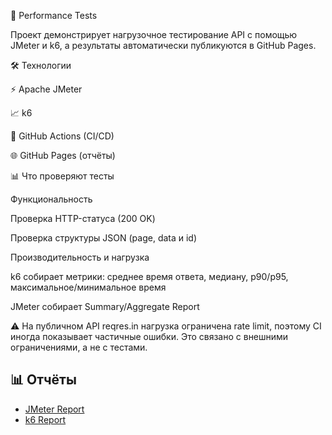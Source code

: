 🚀 Performance Tests

Проект демонстрирует нагрузочное тестирование API с помощью JMeter и k6,
а результаты автоматически публикуются в GitHub Pages.

🛠 Технологии

⚡ Apache JMeter

📈 k6

🤖 GitHub Actions (CI/CD)

🌐 GitHub Pages (отчёты)

📊 Что проверяют тесты

Функциональность

Проверка HTTP-статуса (200 OK)

Проверка структуры JSON (page, data и id)

Производительность и нагрузка

k6 собирает метрики: среднее время ответа, медиану, p90/p95, максимальное/минимальное время

JMeter собирает Summary/Aggregate Report

⚠️ На публичном API reqres.in нагрузка ограничена rate limit, поэтому CI иногда показывает частичные ошибки.
Это связано с внешними ограничениями, а не с тестами.

## 📊 Отчёты
- [JMeter Report](https://niiksolo.github.io/performance-tests/jmeter/)  
- [k6 Report](https://niiksolo.github.io/performance-tests/k6/)  
